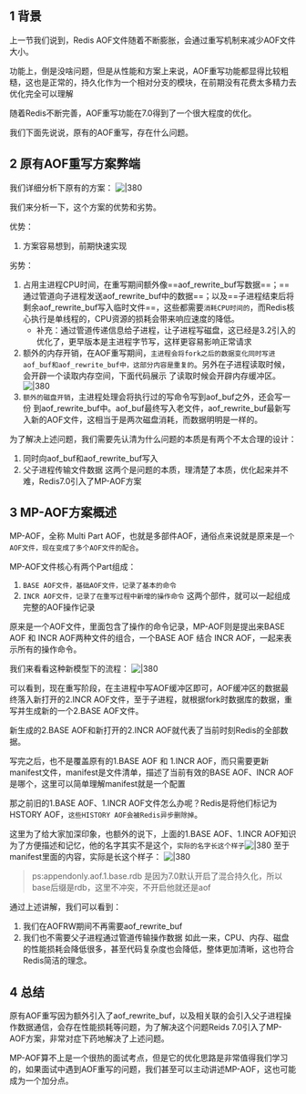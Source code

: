 
## 1 背景

上一节我们说到，Redis AOF文件随着不断膨胀，会通过重写机制来减少AOF文件大小。

功能上，倒是没啥问题，但是从性能和方案上来说，AOF重写功能都显得比较粗糙，这也是正常的，持久化作为一个相对分支的模块，在前期没有花费太多精力去优化完全可以理解

随着Redis不断完善，AOF重写功能在7.0得到了一个很大程度的优化。

我们下面先说说，原有的AOF重写，存在什么问题。
## 2 原有AOF重写方案弊端

我们详细分析下原有的方案：
![|380](https://my-obsidian-image.oss-cn-guangzhou.aliyuncs.com/2024/04/f76cd4879d366c70280b85556e427dd1.png)

我们来分析一下，这个方案的优势和劣势。

优势：
1. 方案容易想到，前期快速实现

劣势：
1. 占用主进程CPU时间，在重写期间额外像==aof_rewrite_buf写数据==；==通过管道向子进程发送aof_rewrite_buf中的数据==；以及==子进程结束后将剩余aof_rewrite_buf写入临时文件==，这些都需要`消耗CPU时间的`，而Redis核心执行是单线程的，CPU资源的损耗会带来响应速度的降低。
	- 补充：通过管道传递信息给子进程，让子进程写磁盘，这已经是3.2引入的优化了，更早版本是主进程字节写，这样更容易影响正常请求
2. 额外的内存开销，在AOF重写期间，`主进程会将fork之后的数据变化同时写进aof_buf和aof_rewrite_buf中，这部分内容是重复的`。另外在子进程读取时候，会开辟一个读取内存空间，下面代码展示 了读取时候会开辟内存缓冲区。![|380](https://my-obsidian-image.oss-cn-guangzhou.aliyuncs.com/2024/04/fcdaabc1686a5f6f0e1da2afa9500c6d.png)
3. `额外的磁盘开销`，主进程处理会将执行过的写命令写到aof_buf之外，还会写一份 到aof_rewrite_buf中。aof_buf最终写入老文件，aof_rewrite_buf最新写入新的AOF文件，这相当于是两次磁盘消耗，而数据明明是一样的。

为了解决上述问题，我们需要先认清为什么问题的本质是有两个不太合理的设计：
1. 同时向aof_buf和aof_rewrite_buf写入
2. 父子进程传输文件数据
这两个是问题的本质，理清楚了本质，优化起来并不难，Redis7.0引入了MP-AOF方案

## 3 MP-AOF方案概述

MP-AOF，全称 Multi Part AOF，也就是多部件AOF，通俗点来说就是原来是`一个AOF文件，现在变成了多个AOF文件的配合`。

MP-AOF文件核心有两个Part组成：
1. `BASE AOF文件，基础AOF文件，记录了基本的命令`
2. `INCR AOF文件，记录了在重写过程中新增的操作命令`
这两个部件，就可以一起组成完整的AOF操作记录

原来是一个AOF文件，里面包含了操作的命令记录，MP-AOF则是提出来BASE AOF 和 INCR AOF两种文件的组合，一个BASE AOF 结合 INCR AOF，一起来表示所有的操作命令。

我们来看看这种新模型下的流程：
![|380](https://my-obsidian-image.oss-cn-guangzhou.aliyuncs.com/2024/04/e4698c4b26cb9b442c2b216243dfc163.png)

可以看到，现在重写阶段，在主进程中写AOF缓冲区即可，AOF缓冲区的数据最终落入新打开的2.INCR AOF文件，至于子进程，就根据fork时数据库的数据，重写并生成新的一个2.BASE AOF文件。

新生成的2.BASE AOF和新打开的2.INCR AOF就代表了当前时刻Redis的全部数据。

写完之后，也不是覆盖原有的1.BASE AOF 和 1.INCR AOF，而只需要更新manifest文件，manifest是文件清单，描述了当前有效的BASE AOF、INCR AOF是哪个，这里可以简单理解manifest就是一个配置

那之前旧的1.BASE AOF、1.INCR AOF文件怎么办呢？Redis是将他们标记为HSTORY AOF，`这些HISTORY AOF会被Redis异步删除掉`。

这里为了给大家加深印象，也额外的说下，上面的1.BASE AOF、1.INCR AOF知识为了方便描述和记忆，他的名字其实不是这个，`实际的名字长这个样子`![|380](https://my-obsidian-image.oss-cn-guangzhou.aliyuncs.com/2024/04/7886e16a6917ecd9ccf977092b61c441.png)
至于manifest里面的内容，实际是长这个样子：
![|380](https://my-obsidian-image.oss-cn-guangzhou.aliyuncs.com/2024/04/7dc2a8b4dc7af068a5aaefc655be258e.png)
>ps:appendonly.aof.1.base.rdb 是因为7.0默认开启了混合持久化，所以base后缀是rdb，这里不冲突，不开启他就还是aof


通过上述讲解，我们可以看到：
1. 我们在AOFRW期间不再需要aof_rewrite_buf
2. 我们也不需要父子进程通过管道传输操作数据
如此一来，CPU、内存、磁盘的性能损耗会降低很多，甚至代码复杂度也会降低，整体更加清晰，这也符合Redis简洁的理念。

## 4 总结

原有AOF重写因为额外引入了aof_rewrite_buf，以及相关联的会引入父子进程操作数据通信，会存在性能损耗等问题，为了解决这个问题Reids 7.0引入了MP-AOF方案，非常对症下药地解决了上述问题。

MP-AOF算不上是一个很热的面试考点，但是它的优化思路是非常值得我们学习的，如果面试中遇到AOF重写的问题，我们甚至可以主动讲述MP-AOF，这也可能成为一个加分点。